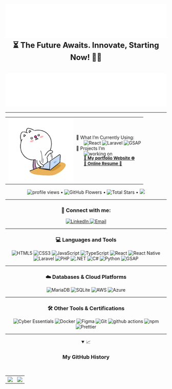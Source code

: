 <!-- Main Title and Motto Section -->
<section align="center">
  <h1 align="center">
    <img alt="GIF" src="./assets/img/ready.svg"/>
    <br>
    <span style="font-size:1.5rem">⏳ The Future Awaits. Innovate, Starting Now! 🚀✨</span>
  </h1>
  <br>
  <img alt="GIF" src="./assets/img/universe.svg"/>
</section>

---

<!-- Hero section -->
<div align="center">
  <table class="borderless-table">
    <tbody>
      <tr>
        <td style="width: 200px">
          <img style="margin-left: 4px;" alt="GIF" width=200 height=200 src="./assets/img/monitors-typing.gif"/>
        </td>
        <td style="width: auto;">
          <div>
            <div>
            🌱 What I’m Currently Using: <br>
              <div style="margin-left: 24px;">
                <img alt="React" src="https://img.shields.io/badge/-React-45b8d8?style=flat-square&logo=react&logoColor=white" /> 
                <img alt="Laravel" src="https://img.shields.io/badge/-Laravel-FF2D20?style=flat-square&logo=laravel&logoColor=white" />
                <img alt="GSAP" src="https://img.shields.io/badge/-GSAP-88CE02?style=flat-square&logo=greensock&logoColor=white" />
              </div>
            </div>
              <div>
              🔭 Projects I’m 
              </div>
              <div style="margin-left: 24px;">
                <img alt="working on" src="https://img.shields.io/badge/wokring_on-blue?style=flat-square&"/>
              </div>
              <br>
            <div style="
              margin-top: -20px;
              margin-left: 24px;
              font-size: small;">
              <div>
                <a href="https://yacmov.github.io"><strong>🔗 My portfolio Website 🌐</strong></a>
              </div>
              <div>
                <a href="https://yacmov.github.io"><strong>🔗 Online Resume 📄</strong></a></div>
              </div>
            </div>
          </div>
        </td>
      </tr> 
    </tbody>
  </table>

  <!-- Profile Follower and start Sponsorship -->
  <img alt="profile views" src="https://komarev.com/ghpvc/?username=yacmov&style=flat&color=blue"/>   •
  <img alt="GitHub Flowers" src="https://img.shields.io/github/followers/yacmov?label=Followers&style=social"/> •
  <img src="https://img.shields.io/github/stars/yacmov?label=Stars" alt="Total Stars"/> •
  <a href="https://github.com/sponsors/yacmov"><img src="https://img.shields.io/static/v1?label=Sponsor&message=%E2%9D%A4&logo=GitHub&color=%23fe8e86"/></a>

</div>

---

<!-- Connection with me section -->
<section align="center">
  <h3>🔗 Connect with me:</h3>
  <a href="https://www.linkedin.com/in/cedric-ko/">
    <img src="https://img.shields.io/badge/LinkedIn-0A66C2?style=flat-square&logo=linkedin&logoColor=white" alt="LinkedIn" />
  </a>
  <a href="mailto:yamcov@gmail.com">
    <img src="https://img.shields.io/badge/Email-D14836?style=flat-square&logo=gmail&logoColor=white" alt="Email" />
  </a>
</section>

---

<!-- Languages and tools section -->
<section align="center">
  <h3>💻 Languages and Tools</h3>
  <img alt="HTML5" src="https://img.shields.io/badge/HTML5-E34F26?style=flat-square&logo=html5&logoColor=white" />
  <img alt="CSS3" src="https://img.shields.io/badge/CSS3-1572B6?style=flat-square&logo=css3&logoColor=white" />
  <img alt="JavaScript" src="https://img.shields.io/badge/JavaScript-F7DF1E?style=flat-square&logo=javascript&logoColor=black" />
  <img alt="TypeScript" src="https://img.shields.io/badge/TypeScript-3178C6?style=flat-square&logo=typescript&logoColor=white" />
  <img alt="React" src="https://img.shields.io/badge/-React-45b8d8?style=flat-square&logo=react&logoColor=white" />
  <img alt="React Native" src="https://img.shields.io/badge/React_Native-20232A?style=flat-square&logo=react&logoColor=61DAFB" />
  <img alt="Laravel" src="https://img.shields.io/badge/Laravel-FF2D20?style=flat-square&logo=laravel&logoColor=white" />
  <img alt="PHP" src="https://img.shields.io/badge/PHP-777BB4?style=flat-square&logo=php&logoColor=white" />
  <img alt=".NET" src="https://img.shields.io/badge/.NET-512BD4?style=flat-square&logo=dotnet&logoColor=white" />
  <img alt="C#" src="https://img.shields.io/badge/CShop-239120?style=flat-square&logo=C#&logoColor=white" />
  <img alt="Python" src="https://img.shields.io/badge/Python-3776AB?style=flat-square&logo=python&logoColor=white" />
  <img alt="GSAP" src="https://img.shields.io/badge/-GSAP-88CE02?style=flat-square&logo=greensock&logoColor=white" />
</section>

---

<!-- Database & Cloud Platforms section -->
<section align="center">
  <h3>☁️ Databases & Cloud Platforms</h3>
  <img alt="MariaDB" src="https://img.shields.io/badge/MariaDB-003545?style=flat-square&logo=mariadb&logoColor=white" />
  <img alt="SQLite" src="https://img.shields.io/badge/SQLite-003B57?style=flat-square&logo=sqlite&logoColor=white" />
  <img alt="AWS" src="https://img.shields.io/badge/AWS-232F3E?style=flat-square&logo=amazon-aws&logoColor=white" />
  <img alt="Azure" src="https://img.shields.io/badge/Azure-0078D4?style=flat-square&logo=microsoft-azure&logoColor=white" />
</section>

---

<!-- Other tools & Certifications section -->
<section align="center">
  <h3>🛠 Other Tools & Certifications</h3>
  <img alt="Cyber Essentials" src="https://img.shields.io/badge/Cyber_Essentials-0072C6?style=flat-square&logo=microsoft&logoColor=white" />
  <img alt="Docker" src="https://img.shields.io/badge/Docker-2496ED?style=flat-square&logo=docker&logoColor=white" />
  <img alt="Figma" src="https://img.shields.io/badge/Figma-F24E1E?style=flat-square&logo=figma&logoColor=white" />
  <img alt="Git" src="https://img.shields.io/badge/Git-F05032?style=flat-square&logo=git&logoColor=white" />
  <img alt="github actions" src="https://img.shields.io/badge/-Github_Actions-2088FF?style=flat-square&logo=github-actions&logoColor=white" />
  <img alt="npm" src="https://img.shields.io/badge/-NPM-CB3837?style=flat-square&logo=npm&logoColor=white" />
  <img alt="Prettier" src="https://img.shields.io/badge/-Prettier-F7B93E?style=flat-square&logo=prettier&logoColor=white" />
</section>

---

<!-- My GitHub History Section -->
<section align="center">
  <details open="">
    <summary>
      <g-emoji class="g-emoji" alias="chart_with_upwards_trend" fallback-src="https://github.githubassets.com/images/icons/emoji/unicode/1f4c8.png">📈</g-emoji>
      <h3><strong>My GitHub History</strong></h3>
    </summary>
    <br/>
    <table align="center" class="borderless-table">
      <tbody>
        <tr>
          <td>
            <img align="center" src="https://github-readme-stats.vercel.app/api?username=yacmov&show_icons=true&hide_border=true&title_color=94b4a4&amp&icon_color=FFFFFF&amp&text_color=FFFFFF&amp&bg_color=000000&count_private=true&include_all_commits=true"/>
          </td>
          <td>
            <img align="center" height="195px" src="https://github-readme-stats.vercel.app/api/top-langs/?username=yacmov&text_color=FFFFFF&bg_color=000000&title_color=94b4a4&langs_count=15&layout=compact&hide_border=true" />
          </td>
        </tr> 
      </tbody>
    </table>
  </details>
</section>